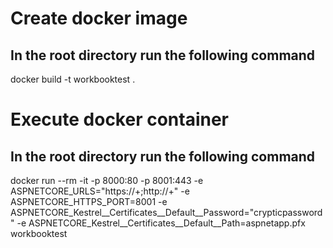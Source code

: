 # Create docker image
## In the root directory run the following command
docker build -t workbooktest .

# Execute docker container
## In the root directory run the following command
docker run --rm -it -p 8000:80 -p 8001:443 -e ASPNETCORE_URLS="https://+;http://+" -e ASPNETCORE_HTTPS_PORT=8001 -e ASPNETCORE_Kestrel__Certificates__Default__Password="crypticpassword" -e ASPNETCORE_Kestrel__Certificates__Default__Path=aspnetapp.pfx workbooktest